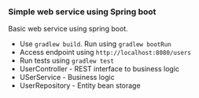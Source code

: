 ### Simple web service using Spring boot

Basic web service using spring boot.

* Use `gradlew build`. Run using `gradlew bootRun`
* Access endpoint using `http://localhost:8080/users`
* Run tests using `gradlew test`
* UserController - REST interface to business logic
* USerService - Business logic
* UserRepository - Entity bean storage
